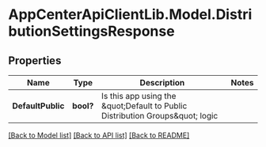 # AppCenterApiClientLib.Model.DistributionSettingsResponse
## Properties

Name | Type | Description | Notes
------------ | ------------- | ------------- | -------------
**DefaultPublic** | **bool?** | Is this app using the \&quot;Default to Public Distribution Groups\&quot; logic | 

[[Back to Model list]](../README.md#documentation-for-models) [[Back to API list]](../README.md#documentation-for-api-endpoints) [[Back to README]](../README.md)

